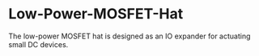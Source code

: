 # Low-Power-MOSFET-Hat
The low-power MOSFET hat is designed as an IO expander for actuating small DC devices.
